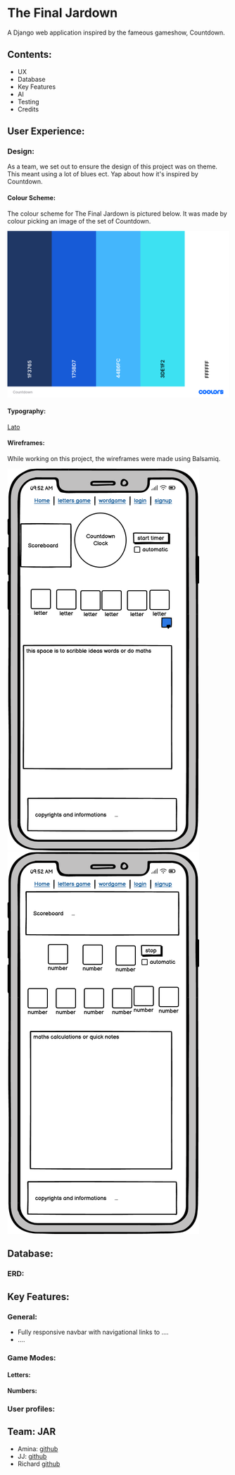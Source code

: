 # The Final Jardown

A Django web application inspired by the fameous gameshow, Countdown.

## Contents:
- UX
- Database
- Key Features
- AI
- Testing 
- Credits

## User Experience:

### Design:

As a team, we set out to ensure the design of this project was on theme. This meant using a lot of blues ect. Yap about how it's inspired by Countdown.

#### Colour Scheme:

The colour scheme for The Final Jardown is pictured below. It was made by colour picking an image of the set of Countdown. 

![coolors](docs/design/Countdown.png)


#### Typography:

[Lato](https://fonts.google.com/specimen/Lato?query=%C5%81ukasz%20Dziedzic) 



#### Wireframes:

While working on this project, the wireframes were made using Balsamiq.


![mobile](docs/design/main%20wireframe.png)
![mobile_2](docs/design/numbers.png)


## Database:

### ERD:


## Key Features:

### General:
- Fully responsive navbar with navigational links to ....
- ....

### Game Modes:

#### Letters:

#### Numbers:

### User profiles:



## Team: JAR

- Amina: [github](https://github.com/aminoacid-01)
- JJ: [github](https://github.com/newworldhost/)
- Richard [github](https://github.com/Richfletch92)




